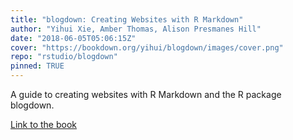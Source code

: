 ```yaml
---
title: "blogdown: Creating Websites with R Markdown"
author: "Yihui Xie, Amber Thomas, Alison Presmanes Hill"
date: "2018-06-05T05:06:15Z"
cover: "https://bookdown.org/yihui/blogdown/images/cover.png"
repo: "rstudio/blogdown"
pinned: TRUE
---
```


A guide to creating websites with R Markdown and the R package blogdown.

[Link to the book](https://bookdown.org/yihui/blogdown/)
